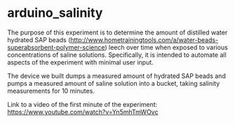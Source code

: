 # arduino_salinity
The purpose of this experiment is to determine the amount of distilled water hydrated SAP beads (http://www.hometrainingtools.com/a/water-beads-superabsorbent-polymer-science) leech over time when exposed to various concentrations of saline solutions. Specifically, it is intended to automate all aspects of the experiment with minimal user input.

The device we built dumps a measured amount of hydrated SAP beads and pumps a measured amount of saline solution into a bucket, taking salinity measurements for 10 minutes.

Link to a video of the first minute of the experiment: https://www.youtube.com/watch?v=Yn5mhTmWOvc
